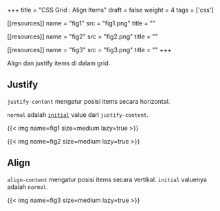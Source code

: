 +++
title = "CSS Grid : Align Items"
draft = false
weight = 4
tags = ['css']

[[resources]]
name = "fig1"
src = "fig1.png"
title = ""

[[resources]]
name = "fig2"
src = "fig2.png"
title = ""

[[resources]]
name = "fig3"
src = "fig3.png"
title = ""
+++

Align dan justify items di dalam grid.

## Justify

`justify-content` mengatur posisi items secara horizontal.

`normal` adalah [`initial`](https://developer.mozilla.org/en-US/docs/Web/CSS/initial_value) value dari `justify-content`.

{{< img name=fig1 size=medium lazy=true >}}

{{< img name=fig2 size=medium lazy=true >}}


## Align

`align-content` mengatur posisi items secara vertikal. `initial` valuenya adalah `normal`.

{{< img name=fig3 size=medium lazy=true >}}